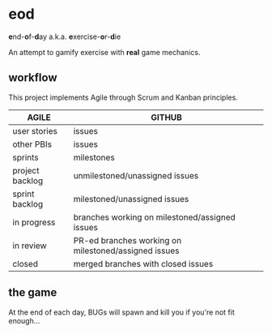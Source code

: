 # eod
**e**nd-**o**f-**d**ay a.k.a. **e**xercise-**o**r-**d**ie

An attempt to gamify exercise with **real** game mechanics.


## workflow

This project implements Agile through Scrum and Kanban principles.

| **AGILE**       | **GITHUB**                                            |
| --------------- | ----------------------------------------------------- |
| user stories    | issues                                                |
| other PBIs      | issues                                                |
| sprints         | milestones                                            |
| project backlog | unmilestoned/unassigned issues                        |
| sprint backlog  | milestoned/unassigned issues                          |
| in progress     | branches working on milestoned/assigned issues        |
| in review       | PR-ed branches working on milestoned/assigned issues  |
| closed          | merged branches with closed issues                    |

## the game
At the end of each day, BUGs will spawn and kill you if you're not fit enough...


